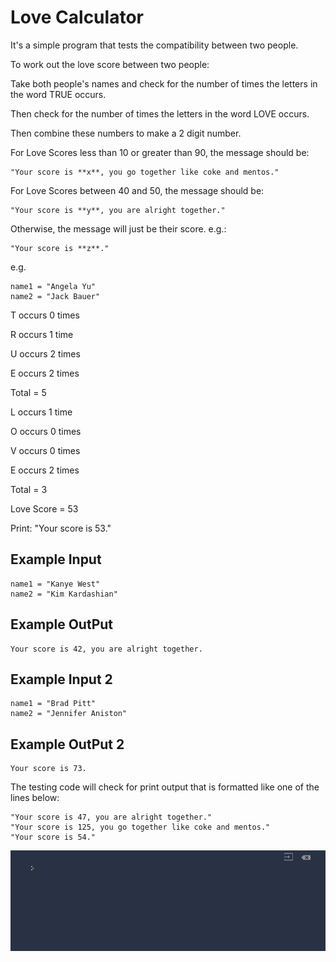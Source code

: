 
# Love Calculator

It's a simple program that tests the compatibility between two people.

To work out the love score between two people:

Take both people's names and check for the number of times the letters in the word TRUE occurs.

Then check for the number of times the letters in the word LOVE occurs.

Then combine these numbers to make a 2 digit number.

For Love Scores less than 10 or greater than 90, the message should be:

```
"Your score is **x**, you go together like coke and mentos."
```
For Love Scores between 40 and 50, the message should be:

```
"Your score is **y**, you are alright together."
```
Otherwise, the message will just be their score. e.g.:

```
"Your score is **z**."
```
e.g.

```
name1 = "Angela Yu"
name2 = "Jack Bauer"
```

T occurs 0 times

R occurs 1 time

U occurs 2 times

E occurs 2 times

Total = 5

L occurs 1 time

O occurs 0 times

V occurs 0 times

E occurs 2 times

Total = 3

Love Score = 53

Print: "Your score is 53."


## Example Input
```
name1 = "Kanye West"
name2 = "Kim Kardashian"
```

## Example OutPut

```
Your score is 42, you are alright together.
```

## Example Input 2
```
name1 = "Brad Pitt"
name2 = "Jennifer Aniston"
```

## Example OutPut 2

```
Your score is 73.
```
The testing code will check for print output that is formatted like one of the lines below:

```
"Your score is 47, you are alright together."
"Your score is 125, you go together like coke and mentos."
"Your score is 54."
```


![count words](https://github.com/Abdurahman-hassan/100DaysOfCode/blob/DayThree/Day3/3.6.LoveCalculator/3.5.love_calc.gif?raw=true)

